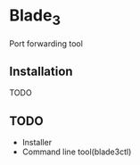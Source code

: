# Blade<sub>3</sub>
Port forwarding tool

## Installation
TODO

## TODO
* Installer
* Command line tool(blade3ctl)
